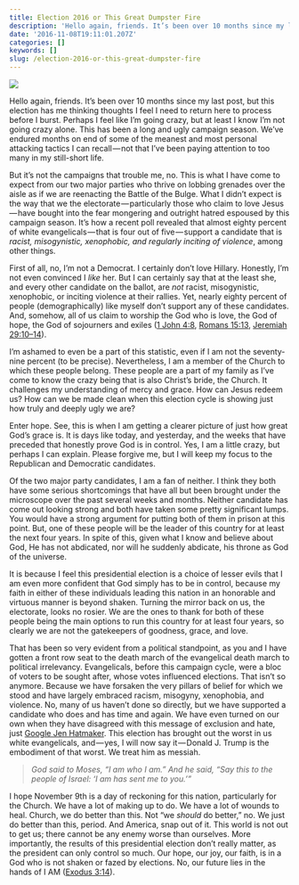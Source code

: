 ```yaml
---
title: Election 2016 or This Great Dumpster Fire
description: 'Hello again, friends. It’s been over 10 months since my last post, but this election has me thinking thoughts I feel I need to return here…'
date: '2016-11-08T19:11:01.207Z'
categories: []
keywords: []
slug: /election-2016-or-this-great-dumpster-fire
---
```


![](https://images.unsplash.com/photo-1523761525159-56997b040b48?ixlib=rb-1.2.1&q=90&fm=jpg&crop=entropy&cs=tinysrgb&fit=max&ixid=eyJhcHBfaWQiOjExNzczfQ)

Hello again, friends. It’s been over 10 months since my last post, but this election has me thinking thoughts I feel I need to return here to process before I burst. Perhaps I feel like I’m going crazy, but at least I know I’m not going crazy alone. This has been a long and ugly campaign season. We’ve endured months on end of some of the meanest and most personal attacking tactics I can recall — not that I’ve been paying attention to too many in my still-short life.

But it’s not the campaigns that trouble me, no. This is what I have come to expect from our two major parties who thrive on lobbing grenades over the aisle as if we are reenacting the Battle of the Bulge. What I didn’t expect is the way that we the electorate — particularly those who claim to love Jesus — have bought into the fear mongering and outright hatred espoused by this campaign season. It’s how a recent poll revealed that almost eighty percent of white evangelicals — that is four out of five — support a candidate that is _racist, misogynistic, xenophobic, and regularly inciting of violence_, among other things.

First of all, no, I’m not a Democrat. I certainly don’t love Hillary. Honestly, I’m not even convinced I _like_ her. But I can certainly say that at the least she, and every other candidate on the ballot, are _not_ racist, misogynistic, xenophobic, or inciting violence at their rallies. Yet, nearly eighty percent of people (demographically) like myself don’t support any of these candidates. And, somehow, all of us claim to worship the God who is love, the God of hope, the God of sojourners and exiles ([1 John 4:8](https://www.biblegateway.com/passage/?search=1+john+4%3A8&version=ESV), [Romans 15:13](https://www.biblegateway.com/passage/?search=romans+15%3A13&version=ESV), [Jeremiah 29:10–14](https://www.biblegateway.com/passage/?search=jeremiah+29%3A10-14&version=ESV)).

I’m ashamed to even be a part of this statistic, even if I am not the seventy-nine percent (to be precise). Nevertheless, I am a member of the Church to which these people belong. These people are a part of my family as I’ve come to know the crazy being that is also Christ’s bride, the Church. It challenges my understanding of mercy and grace. How can Jesus redeem us? How can we be made clean when this election cycle is showing just how truly and deeply ugly we are?

Enter hope. See, this is when I am getting a clearer picture of just how great God’s grace is. It is days like today, and yesterday, and the weeks that have preceded that honestly prove God is in control. Yes, I am a little crazy, but perhaps I can explain. Please forgive me, but I will keep my focus to the Republican and Democratic candidates.

Of the two major party candidates, I am a fan of neither. I think they both have some serious shortcomings that have all but been brought under the microscope over the past several weeks and months. Neither candidate has come out looking strong and both have taken some pretty significant lumps. You would have a strong argument for putting both of them in prison at this point. But, one of these people will be the leader of this country for at least the next four years. In spite of this, given what I know and believe about God, He has not abdicated, nor will he suddenly abdicate, his throne as God of the universe.

It is because I feel this presidential election is a choice of lesser evils that I am even more confident that God simply has to be in control, because my faith in either of these individuals leading this nation in an honorable and virtuous manner is beyond shaken. Turning the mirror back on us, the electorate, looks no rosier. We are the ones to thank for both of these people being the main options to run this country for at least four years, so clearly we are not the gatekeepers of goodness, grace, and love.

That has been so very evident from a political standpoint, as you and I have gotten a front row seat to the death march of the evangelical death march to political irrelevancy. Evangelicals, before this campaign cycle, were a bloc of voters to be sought after, whose votes influenced elections. That isn’t so anymore. Because we have forsaken the very pillars of belief for which we stood and have largely embraced racism, misogyny, xenophobia, and violence. No, many of us haven’t done so directly, but we have supported a candidate who does and has time and again. We have even turned on our own when they have disagreed with this message of exclusion and hate, just [Google Jen Hatmaker](https://www.google.com/search?q=jen+hatmaker). This election has brought out the worst in us white evangelicals, and — yes, I will now say it — Donald J. Trump is the embodiment of that worst. We treat him as messiah.

> _God said to Moses, “I am who I am.” And he said, “Say this to the people of Israel: ‘I am has sent me to you.’”_

I hope November 9th is a day of reckoning for this nation, particularly for the Church. We have a lot of making up to do. We have a lot of wounds to heal. Church, we do better than this. Not “we _should_ do better,” no. We just do better than this, period. And America, snap out of it. This world is not out to get us; there cannot be any enemy worse than ourselves. More importantly, the results of this presidential election don’t really matter, as the president can only control so much. Our hope, our joy, our faith, is in a God who is not shaken or fazed by elections. No, our future lies in the hands of I AM ([Exodus 3:14](https://www.biblegateway.com/passage/?search=exodus+3%3A14&version=ESV)).